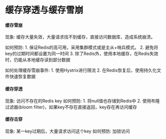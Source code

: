 # 缓存穿透与缓存雪崩

#### 缓存雪崩
现象: 缓存大量失效，大量请求找不到缓存，直接访问数据库，造成系统崩溃。

如何预防: 1. 保证Redis的高可用，采用集群模式或是主从+哨兵模式。 2. 避免将key的过期时间都设置为同一时间 3. 除了Redis外，使用本地缓存，在Redis失效时，仍能从本地缓存读到部分数据

如何处理缓存雪崩事件:  1. 使用Hystrix进行限流 2. 在Redis恢复后，使用持久化文件快速恢复数据


#### 缓存穿透
现象: 访问不存在的Redis key
如何预防: 1. 将null值也存储到Redis中 2. 使用布隆过滤器(bloom filter)，如果key不存在直接返回，key存在再访问缓存

#### 缓存击穿
现象: 某一key过期后，大量请求访问这个key
如何预防: 加锁访问